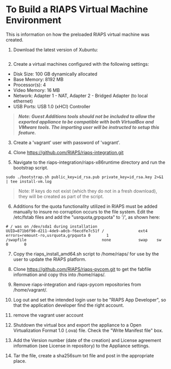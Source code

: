 # To Build a RIAPS Virtual Machine Environment

This is information on how the preloaded RIAPS virtual machine was created.   

1) Download the latest version of Xubuntu:
``` http://mirror.us.leaseweb.net/ubuntu-cdimage/xubuntu/releases/18.04/release/xubuntu-18.04.1-desktop-amd64.iso
```

2) Create a virtual machines configured with the following settings:
  - Disk Size:  100 GB dynamically allocated
  - Base Memory:  8192 MB
  - Processor(s):  4
  - Video Memory:  16 MB
  - Network:  Adapter 1 - NAT, Adapter 2 - Bridged Adapter (to local ethernet)
  - USB Ports:  USB 1.0 (xHCI) Controller  

> ***Note: Guest Additions tools should not be included to allow the exported appliance to be compatible with both VirtualBox and VMware tools.  The importing user will be instructed to setup this feature.***

3) Create a 'vagrant' user with password of 'vagrant'.

4) Clone https://github.com/RIAPS/riaps-integration.git

5) Navigate to the riaps-integration/riaps-x86runtime directory and run the bootstrap script.

```
sudo ./bootstrap.sh public_key=id_rsa.pub private_key=id_rsa.key 2>&1 | tee install-vm.log
```

> Note:  If keys do not exist (which they do not in a fresh download), they will be created as part of the script.

6) Additions for the quota functionality utilized in RIAPS must be added manually to insure no corruption occurs to the file system.  Edit the /etc/fstab files and add the "usrquota,grpquota" to '/', as shown here:

```
# / was on /dev/sda1 during installation
UUID=871b6f90-d211-4de9-a0cb-f6ecdfe7c51f /               ext4    errors=remount-ro,usrquota,grpquota 0       1
/swapfile                                 none            swap    sw              0       0
```

7) Copy the riaps_install_amd64.sh script to /home/riaps/ for use by the user to update the RIAPS platform.

8) Clone https://github.com/RIAPS/riaps-pycom.git to get the fabfile information and copy this into /home/riaps/.

9) Remove riaps-integration and riaps-pycom repositories from /home/vagrant/.

10) Log out and set the intended login user to be "RIAPS App Developer", so that the application developer find the right account.

11) remove the vagrant user account

12) Shutdown the virtual box and export the appliance to a Open Virtualization Format 1.0 (.ova) file.  Check the "Write Manifest file" box.

13) Add the Version number (date of the creation) and License agreement information (see License in repository) to the Appliance settings.

14) Tar the file, create a sha256sum txt file and post in the appropriate place.
